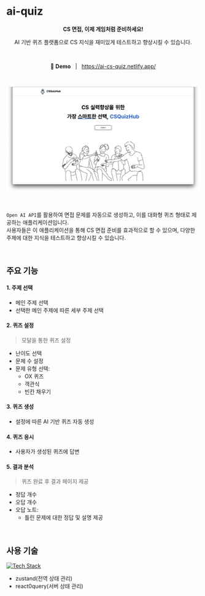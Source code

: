 # ai-quiz

<div align='center'>

**CS 면접, 이제 게임처럼 준비하세요!**

AI 기반 퀴즈 플랫폼으로 CS 지식을 재미있게 테스트하고 향상시킬 수 있습니다.

<br/>

🚀 **Demo** &nbsp; | &nbsp; https://ai-cs-quiz.netlify.app/

</div>

<br/>

![preview](/docs/preview.png)

<br/>

`Open AI API`를 활용하여 면접 문제를 자동으로 생성하고, 이를 대화형 퀴즈 형태로 제공하는 애플리케이션입니다. <br/>
사용자들은 이 애플리케이션을 통해 CS 면접 준비를 효과적으로 할 수 있으며, 다양한 주제에 대한 지식을 테스트하고 향상시킬 수 있습니다.

<br/>

## 주요 기능

#### 1. 주제 선택

- 메인 주제 선택
- 선택한 메인 주제에 따른 세부 주제 선택

#### 2. 퀴즈 설정

> 모달을 통한 퀴즈 설정

- 난이도 선택
- 문제 수 설정
- 문제 유형 선택:
  - OX 퀴즈
  - 객관식
  - 빈칸 채우기

#### 3. 퀴즈 생성

- 설정에 따른 AI 기반 퀴즈 자동 생성

#### 4. 퀴즈 응시

- 사용자가 생성된 퀴즈에 답변

#### 5. 결과 분석

> 퀴즈 완료 후 결과 페이지 제공

- 정답 개수
- 오답 개수
- 오답 노트:
  - 틀린 문제에 대한 정답 및 설명 제공

<br/>

## 사용 기술

[![Tech Stack](https://skillicons.dev/icons?i=ts,react,tailwind,vite,expressjs,mongodb,yarn)](https://skillicons.dev)

- zustand(전역 상태 관리)
- react0query(서버 상태 관리)
